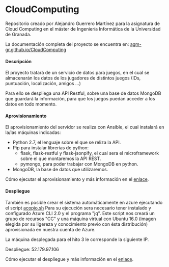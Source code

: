 # CloudComputing

Repositorio creado por Alejandro Guerrero Martínez para la asignatura de Cloud Computing en el máster de Ingeniería Informática de la Universidad de Granada.

La documentación completa del proyecto se encuentra en: [agm-gr.github.io/CloudComputing](https://agm-gr.github.io/CloudComputing/)

#### Descripción

El proyecto tratará de un servicio de datos para juegos, en el cual se almacenarán los datos de los jugadores de distintos juegos (IDs, puntuación, localización, amigos ...)

Para ello se despliega una API Restful, sobre una base de datos MongoDB que guardará la información, para que los juegos puedan acceder a los datos en todo momento.

#### Aprovisionamiento

El aprovisionamiento del servidor se realiza con Ansible, el cual instalará en la/las máquinas indicadas:
* Python 2.7, el lenguaje sobre el que se reliza la API.
* Pip para instalar librerías de python:
  * flask, flask-restful y flask-jsonpify, el cual sera el microframework sobre el que montaremos la API REST.
  * pymongo, para poder trabajar con MongoDB en python.
* MongoDB, la base de datos que utilizaremos.

Cómo ejecutar el aprovisionamiento y más información en el [enlace](https://agm-gr.github.io/CloudComputing/Aprovisionamiento).

#### Despliegue

También es posible crear el sistema automáticamente en azure ejecutando el script [acopio.sh](https://github.com/AGM-GR/CloudComputing/blob/master/acopio.sh)
Para su ejecución sera necesario tener instalado y configurado Azure CLI 2.0 y el programa "jq".
Este script nos creará un grupo de recursos "CC" y una máquina virtual con Ubuntu 16.0 (imagen elegida por su ligereza y conocimiento previo con ésta distribución) aprovisionada en nuestra cuenta de Azure.

La máquina desplegada para el hito 3 le corresponde la siguiente IP.

Despliegue: 52.179.97.106

Cómo ejecutar el despliegue y más información en el [enlace](https://agm-gr.github.io/CloudComputing/Despliegue).
